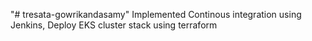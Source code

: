 "# tresata-gowrikandasamy" 
Implemented Continous integration using Jenkins, Deploy EKS cluster stack using terraform

